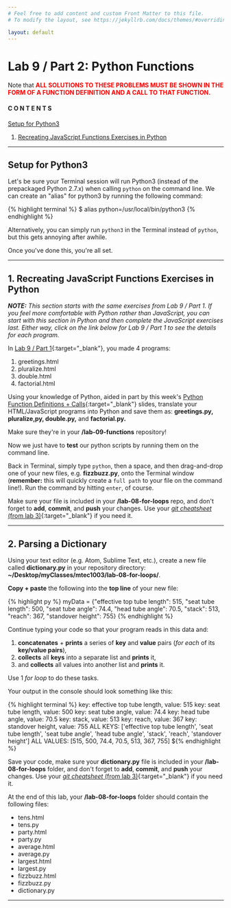 ```yaml
---
# Feel free to add content and custom Front Matter to this file.
# To modify the layout, see https://jekyllrb.com/docs/themes/#overriding-theme-defaults

layout: default
---
```


<script src="https://cdn.mathjax.org/mathjax/latest/MathJax.js?config=TeX-AMS-MML_HTMLorMML" type="text/javascript"></script>
<!-- http://www.iangoodfellow.com/blog/jekyll/markdown/tex/2016/11/07/latex-in-markdown.html -->

# Lab 9 / Part 2: Python Functions   

<p>Note that <span style="color: red"><strong>ALL SOLUTIONS TO THESE PROBLEMS MUST BE SHOWN IN THE FORM OF A FUNCTION DEFINITION AND A CALL TO THAT FUNCTION.</strong></span></p>

#### C O N T E N T S  
<a href="#setup">Setup for Python3</a>  
1. <a href="#js-stuff">Recreating JavaScript Functions Exercises in Python</a>  

* * *

<a id="setup"></a>
## Setup for Python3   

Let's be sure your Terminal session will run Python3 (instead of the prepackaged Python 2.7.x) when calling `python` on the command line. We can create an "alias" for python3 by running the following command:  

  {% highlight terminal %}
  $ alias python=/usr/local/bin/python3 {% endhighlight %}

Alternatively, you can simply run `python3` in the Terminal instead of `python`, but this gets annoying after awhile.  

Once you've done this, you're all set.  

* * *  

<a id="js-stuff"></a>
## 1. Recreating JavaScript Functions Exercises in Python    

_**NOTE:** This section starts with the same exercises from Lab 9 / Part 1. If you feel more comfortable with Python rather than JavaScript, you can start with this section in Python and then complete the JavaScript exercises last. Either way, click on the link below for Lab 9 / Part 1 to see the details for each program._  

In [Lab 9 / Part 1](/Goldford-MTEC1003-OL04/labs/09/lab-09-part1-js-functions.html){:target="_blank"}, you made 4 programs:  

  1. greetings.html  
  2. pluralize.html  
  3. double.html  
  4. factorial.html

Using your knowledge of Python, aided in part by this week's [Python Function Definitions + Calls](https://einbahnstrasse.github.io/MTEC1003-OL04-slides/slides/functions.tutorial.v01/#/){:target="_blank"} slides, translate your HTML/JavaScript programs into Python and save them as: **greetings.py, pluralize,py, double.py,** and **factorial.py.**  

Make sure they're in your **/lab-09-functions** repository!

Now we just have to **test** our python scripts by running them on the command line.

Back in Terminal, simply type `python`, then a space, and then drag-and-drop one of your new files, e.g. **fizzbuzz.py**, onto the Terminal window (**remember:** this will quickly create a `full path` to your file on the command line!). Run the command by hitting `enter`, of course.

Make sure your file is included in your **/lab-08-for-loops** repo, and don't forget to **add**, **commit**, and **push** your changes. Use your [_git cheatsheet_ (from lab 3)](/Goldford-MTEC1003-OL04/labs/03/lab-03-git-intro.html){:target="_blank"} if you need it.  

* * *   

<a id="dictionary"></a>
## 2. Parsing a Dictionary  

Using your text editor (e.g. Atom, Sublime Text, etc.), create a new file called **dictionary.py** in your repository directory: **~/Desktop/myClasses/mtec1003/lab-08-for-loops/**.  

**Copy + paste** the following into the **top line** of your new file:  

  {% highlight py %} myData = {"effective top tube length": 515, "seat tube length": 500, "seat tube angle": 74.4, "head tube angle": 70.5, "stack": 513, "reach": 367, "standover height": 755} {% endhighlight %}

Continue typing your code so that your program reads in this data and:
  1. **concatenates** + **prints** a series of **key** and **value** pairs (_for each_ of its **key/value pairs**),  
  2. **collects** all **keys** into a separate list and **prints** it,  
  3. and **collects** all values into another list and **prints** it.  

Use 1 _for loop_ to do these tasks.  

Your output in the console should look something like this:  

  {% highlight terminal %}
  key: effective top tube length, value: 515
  key: seat tube length, value: 500
  key: seat tube angle, value: 74.4
  key: head tube angle, value: 70.5
  key: stack, value: 513
  key: reach, value: 367
  key: standover height, value: 755
  ALL KEYS: ['effective top tube length', 'seat tube length', 'seat tube angle', 'head tube angle', 'stack', 'reach', 'standover height']
  ALL VALUES: [515, 500, 74.4, 70.5, 513, 367, 755]
  ${% endhighlight %}

Save your code, make sure your **dictionary.py** file is included in your **/lab-08-for-loops** folder, and don't forget to **add**, **commit**, and **push** your changes. Use your [_git cheatsheet_ (from lab 3)](/Goldford-MTEC1003-OL04/labs/03/lab-03-git-intro.html){:target="_blank"} if you need it.  

At the end of this lab, your **/lab-08-for-loops** folder should contain the following files:  
  * tens.html  
  * tens.py  
  * party.html  
  * party.py  
  * average.html  
  * average.py  
  * largest.html  
  * largest.py  
  * fizzbuzz.html  
  * fizzbuzz.py  
  * dictionary.py  

* * *
